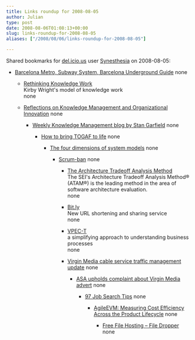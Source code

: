 ```yaml
---
title: Links roundup for 2008-08-05
author: Julian
type: post
date: 2008-08-06T01:08:13+00:00
slug: links-roundup-for-2008-08-05 
aliases: ["/2008/08/06/links-roundup-for-2008-08-05"]

---
```

Shared bookmarks for [del.icio.us][1] user [Synesthesia][2] on 2008-08-05:

  * [Barcelona Metro, Subway System, Barcelona Underground Guide][3] 
    none</li> 
    
      * [Rethinking Knowledge Work][4]  
        Kirby Wright's model of knowledge work  
        none
      * [Reflections on Knowledge Management and Organizational Innovation][5] 
        none</li> 
        
          * [Weekly Knowledge Management blog by Stan Garfield][6] 
            none</li> 
            
              * [How to bring TOGAF to life][7] 
                none</li> 
                
                  * [The four dimensions of system models][8] 
                    none</li> 
                    
                      * [Scrum-ban][9] 
                        none</li> 
                        
                          * [The Architecture Tradeoff Analysis Method][10]  
                            The SEI's Architecture Tradeoff Analysis Method&reg; (ATAM&reg;) is the leading method in the area of software architecture evaluation.  
                            none
                          * [Bit.ly][11]  
                            New URL shortening and sharing service  
                            none
                          * [VPEC-T][12]  
                            a simplifying approach to understanding business processes  
                            none
                          * [Virgin Media cable service traffic management update][13] 
                            none</li> 
                            
                              * [ASA upholds complaint about Virgin Media advert][14] 
                                none</li> 
                                
                                  * [97 Job Search Tips][15] 
                                    none</li> 
                                    
                                      * [AgileEVM: Measuring Cost Efficiency Across the Product Lifecycle][16] 
                                        none</li> 
                                        
                                          * [Free File Hosting &#8211; File Dropper][17] 
                                            none</li> </ul>

 [1]: https://del.icio.us/
 [2]: https://del.icio.us/synesthesia
 [3]: https://www.barcelona-tourist-guide.com/en/transport/barcelona-metro.html
 [4]: https://www.knowledgeresources.ca/Knowledge_Resources/PKM_Model.html
 [5]: https://reflectionskmoi.blogspot.com/
 [6]: https://www.communities.hp.com/online/blogs/garfield/
 [7]: https://togaforblunder.blogspot.com/
 [8]: https://www.ibm.com/developerworks/rational/library/nov06/ferm
 [9]: https://leansoftwareengineering.com/ksse/scrum-ban
 [10]: https://www.sei.cmu.edu/activities/architecture/ata_method.html
 [11]: https://www.readwriteweb.com/archives/bitly_alternative_to_tinyurl.php
 [12]: https://vpect.scribblewiki.com/Complexity_Article
 [13]: https://www.thinkbroadband.com/news/3563-virgin-media-cable-service-traffic-management-update.html
 [14]: https://www.thinkbroadband.com/news/3605-asa-upholds-complaint-about-virgin-media-advert.html
 [15]: https://www.97-job-search-tips.com/
 [16]: https://www.infoq.com/articles/agile-evm
 [17]: https://www.filedropper.com/
